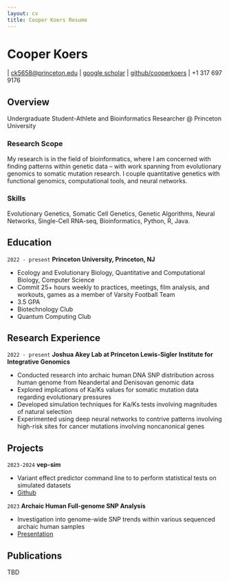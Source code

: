 ```yaml
---
layout: cv
title: Cooper Koers Resume
---
```

# Cooper Koers

<div id="webaddress">
| <a href="mailto:&#99;&#107;&#53;&#54;&#53;&#56;&#64;&#112;&#114;&#105;&#110;&#99;&#101;&#116;&#111;&#110;&#46;&#101;&#100;&#117;">ck5658@princeton.edu</a>
| <a href="https://scholar.google.com/citations?user=kD67XNUAAAAJ&hl=en">google scholar</a>
| <a href="http://github.com/cooperkoers">github/cooperkoers</a>
| +1 317 697 9176
</div>

## Overview

Undergraduate Student-Athlete and Bioinformatics Researcher @ Princeton University 

### Research Scope

My research is in the field of bioinformatics, where I am concerned with finding patterns within genetic data – with work spanning from evolutionary genomics to somatic mutation research. I couple quantitative genetics with functional genomics, computational tools, and neural networks.

### Skills

Evolutionary Genetics, Somatic Cell Genetics, Genetic Algorithms, Neural Networks, Single-Cell RNA-seq, Bioinformatics, Python, R, Java.

## Education

`2022 - present`
__Princeton University, Princeton, NJ__

- Ecology and Evolutionary Biology, Quantitative and Computational Biology, Computer Science
- Commit 25+ hours weekly to practices, meetings, film analysis, and workouts, games as a member of Varsity Football Team
- 3.5 GPA
- Biotechnology Club
- Quantum Computing Club

## Research Experience

`2022 - present`
__Joshua Akey Lab at Princeton Lewis-Sigler Institute for Integrative Genomics__

- Conducted research into archaic human DNA SNP distribution across human genome from Neandertal and Denisovan genomic data
- Explored implications of Ka/Ks values for somatic mutation data regarding evolutionary pressures
- Developed simulation techniques for Ka/Ks tests involving magnitudes of natural selection
- Experimented using deep neural networks to contrive patterns involving high-risk sites for cancer mutations involving noncanonical genes

## Projects

`2023-2024`
__vep-sim__

- Variant effect predictor command line to to perform statistical tests on simulated datasets
- [Github](https://github.com/AkeyLab/vep-sim)

`2023`
__Archaic Human Full-genome SNP Analysis__
- Investigation into genome-wide SNP trends within various sequenced archaic human samples
- [Presentation](https://docs.google.com/presentation/d/1wnWx0IGQzac0Zc-VuD_V3nGdQm081o1TTVMd-R4imT8/edit#slide=id.g25bfbb90514_0_1017)

## Publications

TBD

<!-- ### Footer

Last updated: May 2013 -->

